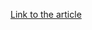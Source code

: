 [Link to the article](https://cybersecuritynews.com/hackers-weaponizing-powershell-microsoft-legitimate-apps/)
